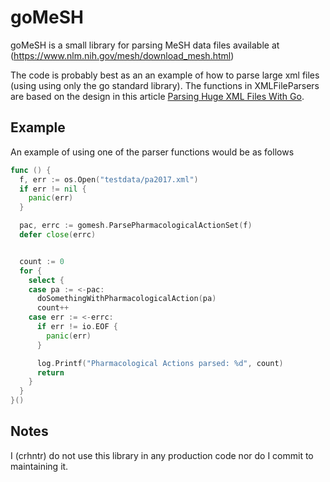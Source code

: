 # goMeSH

goMeSH is a small library for parsing MeSH data files available at (https://www.nlm.nih.gov/mesh/download_mesh.html)

The code is probably best as an an example of how to parse large xml files (using
using only the go standard library). The functions in XMLFileParsers are based on
the design in this article [Parsing Huge XML Files With Go](http://blog.davidsingleton.org/parsing-huge-xml-files-with-go/).

## Example
An example of using one of the parser functions would be as follows
```go
func () {
  f, err := os.Open("testdata/pa2017.xml")
  if err != nil {
    panic(err)
  }

  pac, errc := gomesh.ParsePharmacologicalActionSet(f)
  defer close(errc)


  count := 0
  for {
    select {
    case pa := <-pac:
      doSomethingWithPharmacologicalAction(pa)
      count++
    case err := <-errc:
      if err != io.EOF {
        panic(err)
      }

      log.Printf("Pharmacological Actions parsed: %d", count)
      return
    }
  }
}()
```

## Notes
I (crhntr) do not use this library in any production code nor do I commit to maintaining it.
